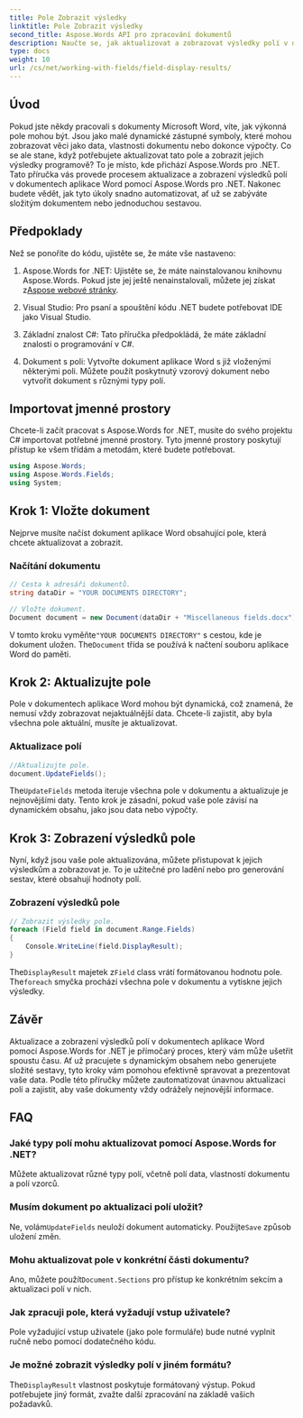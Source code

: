 ```yaml
---
title: Pole Zobrazit výsledky
linktitle: Pole Zobrazit výsledky
second_title: Aspose.Words API pro zpracování dokumentů
description: Naučte se, jak aktualizovat a zobrazovat výsledky polí v dokumentech aplikace Word pomocí Aspose.Words for .NET pomocí tohoto podrobného průvodce. Ideální pro automatizaci dokumentů.
type: docs
weight: 10
url: /cs/net/working-with-fields/field-display-results/
---
```

## Úvod

Pokud jste někdy pracovali s dokumenty Microsoft Word, víte, jak výkonná pole mohou být. Jsou jako malé dynamické zástupné symboly, které mohou zobrazovat věci jako data, vlastnosti dokumentu nebo dokonce výpočty. Co se ale stane, když potřebujete aktualizovat tato pole a zobrazit jejich výsledky programově? To je místo, kde přichází Aspose.Words pro .NET. Tato příručka vás provede procesem aktualizace a zobrazení výsledků polí v dokumentech aplikace Word pomocí Aspose.Words pro .NET. Nakonec budete vědět, jak tyto úkoly snadno automatizovat, ať už se zabýváte složitým dokumentem nebo jednoduchou sestavou.

## Předpoklady

Než se ponoříte do kódu, ujistěte se, že máte vše nastaveno:

1. Aspose.Words for .NET: Ujistěte se, že máte nainstalovanou knihovnu Aspose.Words. Pokud jste jej ještě nenainstalovali, můžete jej získat z[Aspose webové stránky](https://releases.aspose.com/words/net/).

2. Visual Studio: Pro psaní a spouštění kódu .NET budete potřebovat IDE jako Visual Studio.

3. Základní znalost C#: Tato příručka předpokládá, že máte základní znalosti o programování v C#.

4. Dokument s poli: Vytvořte dokument aplikace Word s již vloženými některými poli. Můžete použít poskytnutý vzorový dokument nebo vytvořit dokument s různými typy polí.

## Importovat jmenné prostory

Chcete-li začít pracovat s Aspose.Words for .NET, musíte do svého projektu C# importovat potřebné jmenné prostory. Tyto jmenné prostory poskytují přístup ke všem třídám a metodám, které budete potřebovat.

```csharp
using Aspose.Words;
using Aspose.Words.Fields;
using System;
```

## Krok 1: Vložte dokument

Nejprve musíte načíst dokument aplikace Word obsahující pole, která chcete aktualizovat a zobrazit.

### Načítání dokumentu

```csharp
// Cesta k adresáři dokumentů.
string dataDir = "YOUR DOCUMENTS DIRECTORY";

// Vložte dokument.
Document document = new Document(dataDir + "Miscellaneous fields.docx");
```

 V tomto kroku vyměňte`"YOUR DOCUMENTS DIRECTORY"` s cestou, kde je dokument uložen. The`Document` třída se používá k načtení souboru aplikace Word do paměti.

## Krok 2: Aktualizujte pole

Pole v dokumentech aplikace Word mohou být dynamická, což znamená, že nemusí vždy zobrazovat nejaktuálnější data. Chcete-li zajistit, aby byla všechna pole aktuální, musíte je aktualizovat.

### Aktualizace polí

```csharp
//Aktualizujte pole.
document.UpdateFields();
```

 The`UpdateFields` metoda iteruje všechna pole v dokumentu a aktualizuje je nejnovějšími daty. Tento krok je zásadní, pokud vaše pole závisí na dynamickém obsahu, jako jsou data nebo výpočty.

## Krok 3: Zobrazení výsledků pole

Nyní, když jsou vaše pole aktualizována, můžete přistupovat k jejich výsledkům a zobrazovat je. To je užitečné pro ladění nebo pro generování sestav, které obsahují hodnoty polí.

### Zobrazení výsledků pole

```csharp
// Zobrazit výsledky pole.
foreach (Field field in document.Range.Fields)
{
    Console.WriteLine(field.DisplayResult);
}
```

 The`DisplayResult` majetek z`Field` class vrátí formátovanou hodnotu pole. The`foreach` smyčka prochází všechna pole v dokumentu a vytiskne jejich výsledky.

## Závěr

Aktualizace a zobrazení výsledků polí v dokumentech aplikace Word pomocí Aspose.Words for .NET je přímočarý proces, který vám může ušetřit spoustu času. Ať už pracujete s dynamickým obsahem nebo generujete složité sestavy, tyto kroky vám pomohou efektivně spravovat a prezentovat vaše data. Podle této příručky můžete zautomatizovat únavnou aktualizaci polí a zajistit, aby vaše dokumenty vždy odrážely nejnovější informace.

## FAQ

### Jaké typy polí mohu aktualizovat pomocí Aspose.Words for .NET?  
Můžete aktualizovat různé typy polí, včetně polí data, vlastností dokumentu a polí vzorců.

### Musím dokument po aktualizaci polí uložit?  
 Ne, volám`UpdateFields` neuloží dokument automaticky. Použijte`Save` způsob uložení změn.

### Mohu aktualizovat pole v konkrétní části dokumentu?  
 Ano, můžete použít`Document.Sections` pro přístup ke konkrétním sekcím a aktualizaci polí v nich.

### Jak zpracuji pole, která vyžadují vstup uživatele?  
Pole vyžadující vstup uživatele (jako pole formuláře) bude nutné vyplnit ručně nebo pomocí dodatečného kódu.

### Je možné zobrazit výsledky polí v jiném formátu?  
 The`DisplayResult` vlastnost poskytuje formátovaný výstup. Pokud potřebujete jiný formát, zvažte další zpracování na základě vašich požadavků.